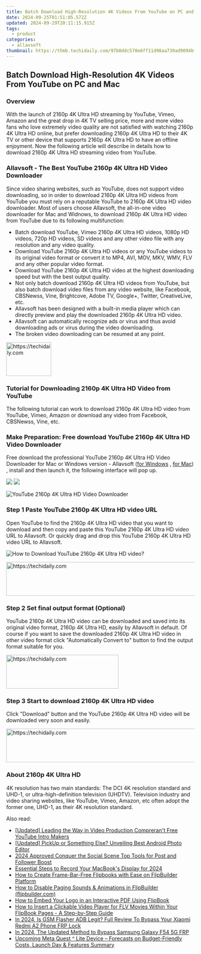 ```yaml
---
title: Batch Download High-Resolution 4K Videos From YouTube on PC and Mac
date: 2024-09-25T01:51:05.572Z
updated: 2024-09-29T20:11:15.915Z
tags:
  - product
categories:
  - allavsoft
thumbnail: https://thmb.techidaily.com/97b0ddc570e6ff11d98aa739ad9094bf8b6916f3ca7d54eab5f1d4007ba674c0.JPG
---
```


## Batch Download High-Resolution 4K Videos From YouTube on PC and Mac

### Overview

With the launch of 2160p 4K Ultra HD streaming by YouTube, Vimeo, Amazon and the great drop in 4K TV selling price, more and more video fans who love extremely video quality are not satisfied with watching 2160p 4K Ultra HD online, but prefer downloading 2160p 4K Ultra HD to their 4K TV or other device that supports 2160p 4K Ultra HD to have an offline enjoyment. Now the following article will describe in details how to download 2160p 4K Ultra HD streaming video from YouTube.

### Allavsoft - The Best YouTube 2160p 4K Ultra HD Video Downloader

Since video sharing websites, such as YouTube, does not support video downloading, so in order to download 2160p 4K Ultra HD videos from YouTube you must rely on a reputable YouTube to 2160p 4K Ultra HD video downloader. Most of users choose Allavsoft, the all-in-one video downloader for Mac and Widnows, to download 2160p 4K Ultra HD video from YouTube due to its following multifunction:

* Batch download YouTube, Vimeo 2160p 4K Ultra HD videos, 1080p HD videos, 720p HD videos, SD videos and any other video file with any resolution and any video quality.
* Download YouTube 2160p 4K Ultra HD videos or any YouTube videos to its original video format or convert it to MP4, AVI, MOV, MKV, WMV, FLV and any other popular video format.
* Download YouTube 2160p 4K Ultra HD video at the highest downloading speed but with the best output quality.
* Not only batch download 2160p 4K Ultra HD videos from YouTube, but also batch download video files from any video website, like Facebook, CBSNewss, Vine, Brightcove, Adobe TV, Google+, Twitter, CreativeLive, etc.
* Allavsoft has been designed with a built-in media player which can directly preview and play the downloaded 2160p 4K Ultra HD video.
* Allavsoft can automatically recognize ads or virus and thus avoid downloading ads or virus during the video downloading.
* The broken video downloading can be resumed at any point.

<!-- affiliate ads begin -->
<a href="https://bluettide.pxf.io/c/5597632/2141684/17092" target="_top" id="2141684">
  <img src="//a.impactradius-go.com/display-ad/17092-2141684" border="0" alt="https://techidaily.com" width="120" height="90"/>
</a>
<img height="0" width="0" src="https://bluettide.pxf.io/i/5597632/2141684/17092" style="position:absolute;visibility:hidden;" border="0" />
<!-- affiliate ads end -->

### Tutorial for Downloading 2160p 4K Ultra HD Video from YouTube

The following tutorial can work to download 2160p 4K Ultra HD video from YouTube, Vimeo, Amazon or download any video from Facebook, CBSNewss, Vine, etc.

### Make Preparation: Free download YouTube 2160p 4K Ultra HD Video Downloader

Free download the professional YouTube 2160p 4K Ultra HD Video Downloader for Mac or Windows version - Allavsoft ([for Windows](https://tools.techidaily.com/allavsoft/products/) , [for Mac](https://tools.techidaily.com/allavsoft/products/)) , install and then launch it, the following interface will pop up.

[![](https://www.allavsoft.com/how-to/../images/how-to/free-download-win.jpg)](https://tools.techidaily.com/allavsoft/products/) [![](https://www.allavsoft.com/how-to/../images/how-to/free-download-mac.jpg)](https://tools.techidaily.com/allavsoft/products/)

![YouTube 2160p 4K Ultra HD Video Downloader](https://www.allavsoft.com/how-to/../images/allavsoft/screen-shot-600.jpg)

### Step 1 Paste YouTube 2160p 4K Ultra HD video URL

Open YouTube to find the 2160p 4K Ultra HD video that you want to download and then copy and paste this YouTube 2160p 4K Ultra HD video URL to Allavsoft. Or quickly drag and drop this YouTube 2160p 4K Ultra HD video URL to Allavsoft.

![How to Download YouTube 2160p 4K Ultra HD video?](https://www.allavsoft.com/how-to/../images/how-to/download-rtmp-video/download-rtmp-video.jpg)

<!-- affiliate ads begin -->
<a href="https://appsumo.8odi.net/c/5597632/2151858/7443" target="_top" id="2151858">
  <img src="//a.impactradius-go.com/display-ad/7443-2151858" border="0" alt="https://techidaily.com" width="600" height="90"/>
</a>
<img height="0" width="0" src="https://appsumo.8odi.net/i/5597632/2151858/7443" style="position:absolute;visibility:hidden;" border="0" />
<!-- affiliate ads end -->

### Step 2 Set final output format (Optional)

YouTube 2160p 4K Ultra HD video can be downloaded and saved into its original video format, 2160p 4K Ultra HD, easily by Allavsoft in default. Of course if you want to save the downloaded 2160p 4K Ultra HD video in other video format click "Automatically Convert to" button to find the output format suitable for you.

<!-- affiliate ads begin -->
<a href="https://aligracehair.sjv.io/c/5597632/2080328/19272" target="_top" id="2080328">
  <img src="//a.impactradius-go.com/display-ad/19272-2080328" border="0" alt="https://techidaily.com" width="300" height="90"/>
</a>
<img height="0" width="0" src="https://aligracehair.sjv.io/i/5597632/2080328/19272" style="position:absolute;visibility:hidden;" border="0" />
<!-- affiliate ads end -->

### Step 3 Start to download 2160p 4K Ultra HD video

Click "Download" button and the YouTube 2160p 4K Ultra HD video will be downloaded very soon and easily.

<!-- affiliate ads begin -->
<a href="https://aligracehair.sjv.io/c/5597632/2135375/19272" target="_top" id="2135375">
  <img src="//a.impactradius-go.com/display-ad/19272-2135375" border="0" alt="https://techidaily.com" width="728" height="90"/>
</a>
<img height="0" width="0" src="https://aligracehair.sjv.io/i/5597632/2135375/19272" style="position:absolute;visibility:hidden;" border="0" />
<!-- affiliate ads end -->

### About 2160p 4K Ultra HD

4K resolution has two main standards: The DCI 4K resolution standard and UHD-1, or ultra-high-definition television (UHDTV). Television industry and video sharing websites, like YouTube, Vimeo, Amazon, etc often adopt the former one, UHD-1, as their 4K resolution standard.

<ins class="adsbygoogle"
     style="display:block"
     data-ad-format="autorelaxed"
     data-ad-client="ca-pub-7571918770474297"
     data-ad-slot="1223367746"></ins>

<ins class="adsbygoogle"
     style="display:block"
     data-ad-client="ca-pub-7571918770474297"
     data-ad-slot="8358498916"
     data-ad-format="auto"
     data-full-width-responsive="true"></ins>

<span class="atpl-alsoreadstyle">Also read:</span>
<div><ul>
<li><a href="https://facebook-record-videos.techidaily.com/updated-leading-the-way-in-video-production-comprerant-free-youtube-intro-makers/"><u>[Updated] Leading the Way in Video Production Compreran't Free YouTube Intro Makers</u></a></li>
<li><a href="https://fox-cloud.techidaily.com/updated-pickup-or-something-else-unveiling-best-android-photo-editor/"><u>[Updated] PickUp or Something Else? Unveiling Best Android Photo Editor</u></a></li>
<li><a href="https://instagram-clips.techidaily.com/2024-approved-conquer-the-social-scene-top-tools-for-post-and-follower-boost/"><u>2024 Approved Conquer the Social Scene Top Tools for Post and Follower Boost</u></a></li>
<li><a href="https://screen-mirroring-recording.techidaily.com/essential-steps-to-record-your-macbooks-display-for-2024/"><u>Essential Steps to Record Your MacBook's Display for 2024</u></a></li>
<li><a href="https://discover-cheats.techidaily.com/how-to-create-frame-bar-free-flipbooks-with-ease-on-flipbuilder-platform/"><u>How to Create Frame-Bar-Free Flipbooks with Ease on FlipBuilder Platform</u></a></li>
<li><a href="https://discover-cheats.techidaily.com/how-to-disable-paging-sounds-and-animations-in-flipbuilder-flipbuildercom/"><u>How to Disable Paging Sounds & Animations in FlipBuilder (flipbuilder.com)</u></a></li>
<li><a href="https://discover-cheats.techidaily.com/how-to-embed-your-logo-in-an-interactive-pdf-using-flipbook/"><u>How to Embed Your Logo in an Interactive PDF Using FlipBook</u></a></li>
<li><a href="https://discover-cheats.techidaily.com/how-to-insert-a-clickable-video-player-for-flv-movies-within-your-flipbook-pages-a-step-by-step-guide/"><u>How to Insert a Clickable Video Player for FLV Movies Within Your FlipBook Pages - A Step-by-Step Guide</u></a></li>
<li><a href="https://bypass-frp.techidaily.com/in-2024-is-gsm-flasher-adb-legit-full-review-to-bypass-your-xiaomi-redmi-a2-phone-frp-lock-by-drfone-android/"><u>In 2024, Is GSM Flasher ADB Legit? Full Review To Bypass Your Xiaomi Redmi A2 Phone FRP Lock</u></a></li>
<li><a href="https://android-frp.techidaily.com/in-2024-the-updated-method-to-bypass-samsung-galaxy-f54-5g-frp-by-drfone-android/"><u>In 2024, The Updated Method to Bypass Samsung Galaxy F54 5G FRP</u></a></li>
<li><a href="https://techtrends.techidaily.com/upcoming-meta-quest-lite-device-forecasts-on-budget-friendly-costs-launch-day-and-features-summary/"><u>Upcoming Meta Quest ^ Lite Device – Forecasts on Budget-Friendly Costs, Launch Day & Features Summary</u></a></li>
</ul></div>

